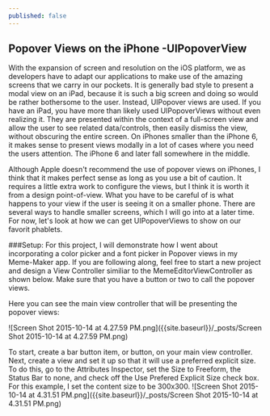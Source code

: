 ```yaml
---
published: false
---
```


## Popover Views on the iPhone -UIPopoverView

With the expansion of screen and resolution on the iOS platform, we as developers have to adapt our applications to make use of the amazing screens that we carry in our pockets.  It is generally bad style to present a modal view on an iPad, because it is such a big screen and doing so would be rather bothersome to the user.  Instead, UIPopover views are used.  If you have an iPad, you have more than likely used UIPopoverViews without even realizing it.  They are presented within the context of a full-screen view and allow the user to see related data/controls, then easily dismiss the view, without obscuring the entire screen.  On iPhones smaller than the iPhone 6, it makes sense to present views modally in a lot of cases where you need the users attention.  The iPhone 6 and later fall somewhere in the middle.  

Although Apple doesn't recommend the use of popover views on iPhones, I think that it makes perfect sense as long as you use a bit of caution.  It requires a little extra work to configure the views, but I think it is worth it from a design point-of-view.  What you have to be careful of is what happens to your view if the user is seeing it on a smaller phone.  There are several ways to handle smaller screens, which I will go into at a later time.  For now, let's look at how we can get UIPopoverViews to show on our favorit phablets.

###Setup:
For this project, I will demonstrate how I went about incorporating a color picker and a font picker in Popover views in my Meme-Maker app.  If you are following along, feel free to start a new project and design a View Controller similiar to the MemeEditorViewController as shown below.  Make sure that you have a button or two to call the popover views.

Here you can see the main view controller that will be presenting the popover views:

![Screen Shot 2015-10-14 at 4.27.59 PM.png]({{site.baseurl}}/_posts/Screen Shot 2015-10-14 at 4.27.59 PM.png)

To start, create a bar button item, or button, on your main view controller.  Next, create a view and set it up so that it will use a preferred explicit size.  To do this, go to the Attributes Inspector, set the Size to Freeform, the Status Bar to none, and check off the Use Prefered Explicit Size check box.  For this example, I set the content size to be 300x300. 
![Screen Shot 2015-10-14 at 4.31.51 PM.png]({{site.baseurl}}/_posts/Screen Shot 2015-10-14 at 4.31.51 PM.png)
 

